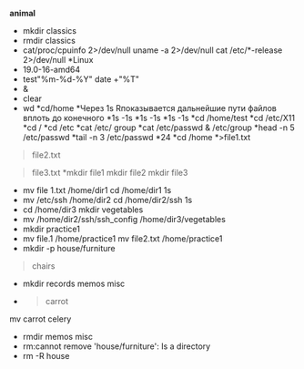 **animal**
* mkdir classics
* rmdir classics
* cat/proc/cpuinfo 2>/dev/null
uname -a 2>/dev/null
cat /etc/*-release 2>/dev/null
*Linux
* 19.0-16-amd64
* test"%m-%d-%Y"
  date +"%T"
* &
* clear
* wd
*cd/home
*Через 1s Rпоказывается дальнейшие пути файлов вплоть до конечного
*1s -1s
*1s -1s
*1s -1s
*cd /home/test
*cd /etc/X11
*cd /
*cd /etc
*cat /etc/ group
*cat /etc/passwd & /etc/group
*head -n 5 /etc/passwd
*tail -n 3 /etc/passwd
*24
*cd /home
*>file1.txt


 >file2.txt


 >file3.txt
*mkdir file1
 mkdir file2
 mkdir file3
* mv file 1.txt /home/dir1
 cd /home/dir1
 1s
* mv /etc/ssh /home/dir2
 cd /home/dir2/ssh
 1s
* cd /home/dir3
 mkdir vegetables
* mv /home/dir2/ssh/ssh_config /home/dir3/vegetables
* mkdir practice1
* mv file.1 /home/practice1
 mv file2.txt /home/practice1
* mkdir -p house/furniture
 >chairs


* mkdir records memos misc
* >carrot


 mv carrot celery
* rmdir memos misc
* rm:cannot remove 'house/furniture': Is a directory
* rm -R house
